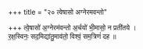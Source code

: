 +++
title = "२० त्वेषासो अग्नेरमवन्तो"

+++
त्वे॒षासो॑ अ॒ग्नेरम॑वन्तो अ॒र्चयो॑ भी॒मासो॒ न प्रती॑तये ।  
र॒क्ष॒स्विनः॒ सद॒मिद्या॑तु॒माव॑तो॒ विश्वं॒ सम॒त्रिणं॑ दह ॥